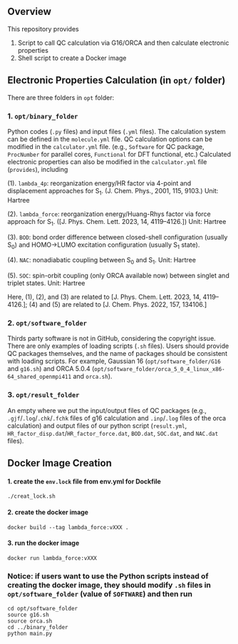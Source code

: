 ## Overview
This repository provides
1. Script to call QC calculation via G16/ORCA and then calculate electronic properties
2. Shell script to create a Docker image

## Electronic Properties Calculation (in `opt/` folder)
There are three folders in `opt` folder:
### 1. `opt/binary_folder`
Python codes (`.py` files) and input files (`.yml` files). The calculation system can be defined in the `molecule.yml` file. QC calculation options can be modified in the `calculator.yml` file. (e.g., `Software` for QC package, `ProcNumber` for parallel cores, `Functional` for DFT functional, etc.) Calculated electronic properties can also be modified in the `calculator.yml` file (`provides`), including

(1). `lambda_4p`: reorganization energy/HR factor via 4-point and displacement approaches for S$_1$. (J. Chem. Phys., 2001, 115, 9103.) Unit: Hartree

(2). `lambda_force`: reorganization energy/Huang-Rhys factor via force approach for S$_1$. ([J. Phys. Chem. Lett. 2023, 14, 4119–4126.]) Unit: Hartree

(3). `BOD`: bond order difference between closed-shell configuration (usually S$_0$) and HOMO->LUMO excitation configuration (usually S$_1$ state).

(4). `NAC`: nonadiabatic coupling between S$_0$ and S$_1$. Unit: Hartree

(5). `SOC`: spin-orbit coupling (only ORCA available now) between singlet and triplet states. Unit: Hartree

Here, (1), (2), and (3) are related to [J. Phys. Chem. Lett. 2023, 14, 4119–4126.]; (4) and (5) are related to [J. Chem. Phys. 2022, 157, 134106.]

### 2. `opt/software_folder`
Thirds party software is not in GitHub, considering the copyright issue. There are only examples of loading scripts (`.sh` files). Users should provide QC packages themselves, and the name of packages should be consistent with loading scripts. For example, Gaussian 16 (`opt/software_folder/G16` and `g16.sh`) and ORCA 5.0.4 (`opt/software_folder/orca_5_0_4_linux_x86-64_shared_openmpi411` and `orca.sh`).

### 3. `opt/result_folder`
An empty where we put the input/output files of QC packages (e.g., `.gjf`/`.log`/`.chk`/`.fchk` files of g16 calculation and `.inp`/`.log` files of the orca calculation) and output files of our python script (`result.yml`, `HR_factor_disp.dat`/`HR_factor_force.dat`, `BOD.dat`, `SOC.dat`, and `NAC.dat` files).


## Docker Image Creation
#### 1. create the `env.lock` file from env.yml for Dockfile
```shell
./creat_lock.sh
```

#### 2. create the docker image
```shell
docker build --tag lambda_force:vXXX .
```

#### 3. run the docker image
```shell
docker run lambda_force:vXXX
```

### Notice: if users want to use the Python scripts instead of creating the docker image, they should modify `.sh` files in `opt/software_folder` (value of `SOFTWARE`) and then run
```shell
cd opt/software_folder
source g16.sh
source orca.sh
cd ../binary_folder
python main.py
```